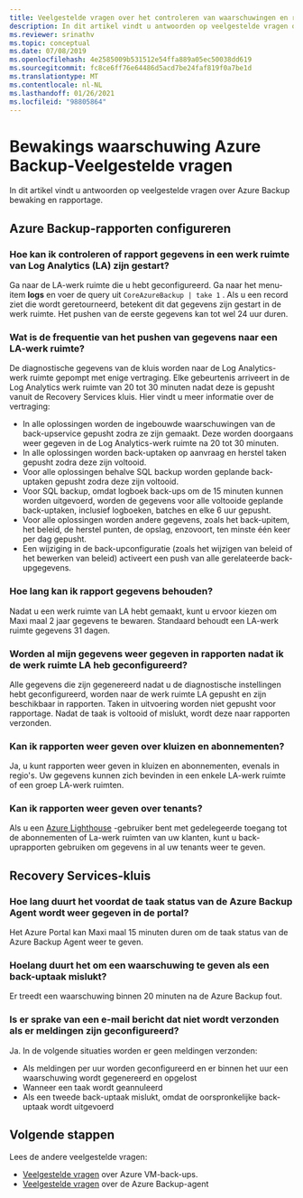 ```yaml
---
title: Veelgestelde vragen over het controleren van waarschuwingen en rapporten
description: In dit artikel vindt u antwoorden op veelgestelde vragen over de Azure Backup bewakings waarschuwing en Azure Backup rapporten.
ms.reviewer: srinathv
ms.topic: conceptual
ms.date: 07/08/2019
ms.openlocfilehash: 4e2585009b531512e54ffa889a05ec50038dd619
ms.sourcegitcommit: fc8ce6ff76e64486d5acd7be24faf819f0a7be1d
ms.translationtype: MT
ms.contentlocale: nl-NL
ms.lasthandoff: 01/26/2021
ms.locfileid: "98805864"
---
```

# <a name="azure-backup-monitoring-alert---faq"></a>Bewakings waarschuwing Azure Backup-Veelgestelde vragen

In dit artikel vindt u antwoorden op veelgestelde vragen over Azure Backup bewaking en rapportage.

## <a name="configure-azure-backup-reports"></a>Azure Backup-rapporten configureren

### <a name="how-do-i-check-if-reporting-data-has-started-flowing-into-a-log-analytics-la-workspace"></a>Hoe kan ik controleren of rapport gegevens in een werk ruimte van Log Analytics (LA) zijn gestart?

Ga naar de LA-werk ruimte die u hebt geconfigureerd. Ga naar het menu-item **logs** en voer de query uit `CoreAzureBackup | take 1` . Als u een record ziet die wordt geretourneerd, betekent dit dat gegevens zijn gestart in de werk ruimte. Het pushen van de eerste gegevens kan tot wel 24 uur duren.

### <a name="what-is-the-frequency-of-data-push-to-an-la-workspace"></a>Wat is de frequentie van het pushen van gegevens naar een LA-werk ruimte?

De diagnostische gegevens van de kluis worden naar de Log Analytics-werk ruimte gepompt met enige vertraging. Elke gebeurtenis arriveert in de Log Analytics werk ruimte van 20 tot 30 minuten nadat deze is gepusht vanuit de Recovery Services kluis. Hier vindt u meer informatie over de vertraging:

* In alle oplossingen worden de ingebouwde waarschuwingen van de back-upservice gepusht zodra ze zijn gemaakt. Deze worden doorgaans weer gegeven in de Log Analytics-werk ruimte na 20 tot 30 minuten.
* In alle oplossingen worden back-uptaken op aanvraag en herstel taken gepusht zodra deze zijn voltooid.
* Voor alle oplossingen behalve SQL backup worden geplande back-uptaken gepusht zodra deze zijn voltooid.
* Voor SQL backup, omdat logboek back-ups om de 15 minuten kunnen worden uitgevoerd, worden de gegevens voor alle voltooide geplande back-uptaken, inclusief logboeken, batches en elke 6 uur gepusht.
* Voor alle oplossingen worden andere gegevens, zoals het back-upitem, het beleid, de herstel punten, de opslag, enzovoort, ten minste één keer per dag gepusht.
* Een wijziging in de back-upconfiguratie (zoals het wijzigen van beleid of het bewerken van beleid) activeert een push van alle gerelateerde back-upgegevens.

### <a name="how-long-can-i-retain-reporting-data"></a>Hoe lang kan ik rapport gegevens behouden?

Nadat u een werk ruimte van LA hebt gemaakt, kunt u ervoor kiezen om Maxi maal 2 jaar gegevens te bewaren. Standaard behoudt een LA-werk ruimte gegevens 31 dagen.

### <a name="will-i-see-all-my-data-in-reports-after-i-configure-the-la-workspace"></a>Worden al mijn gegevens weer gegeven in rapporten nadat ik de werk ruimte LA heb geconfigureerd?

 Alle gegevens die zijn gegenereerd nadat u de diagnostische instellingen hebt geconfigureerd, worden naar de werk ruimte LA gepusht en zijn beschikbaar in rapporten. Taken in uitvoering worden niet gepusht voor rapportage. Nadat de taak is voltooid of mislukt, wordt deze naar rapporten verzonden.

### <a name="can-i-view-reports-across-vaults-and-subscriptions"></a>Kan ik rapporten weer geven over kluizen en abonnementen?

Ja, u kunt rapporten weer geven in kluizen en abonnementen, evenals in regio's. Uw gegevens kunnen zich bevinden in een enkele LA-werk ruimte of een groep LA-werk ruimten.

### <a name="can-i-view-reports-across-tenants"></a>Kan ik rapporten weer geven over tenants?

Als u een [Azure Lighthouse](https://azure.microsoft.com/services/azure-lighthouse/) -gebruiker bent met gedelegeerde toegang tot de abonnementen of La-werk ruimten van uw klanten, kunt u back-uprapporten gebruiken om gegevens in al uw tenants weer te geven.

## <a name="recovery-services-vault"></a>Recovery Services-kluis

### <a name="how-long-does-it-take-for-the-azure-backup-agent-job-status-to-reflect-in-the-portal"></a>Hoe lang duurt het voordat de taak status van de Azure Backup Agent wordt weer gegeven in de portal?

Het Azure Portal kan Maxi maal 15 minuten duren om de taak status van de Azure Backup Agent weer te geven.

### <a name="when-a-backup-job-fails-how-long-does-it-take-to-raise-an-alert"></a>Hoelang duurt het om een waarschuwing te geven als een back-uptaak mislukt?

Er treedt een waarschuwing binnen 20 minuten na de Azure Backup fout.

### <a name="is-there-a-case-where-an-email-wont-be-sent-if-notifications-are-configured"></a>Is er sprake van een e-mail bericht dat niet wordt verzonden als er meldingen zijn geconfigureerd?

Ja. In de volgende situaties worden er geen meldingen verzonden:

* Als meldingen per uur worden geconfigureerd en er binnen het uur een waarschuwing wordt gegenereerd en opgelost
* Wanneer een taak wordt geannuleerd
* Als een tweede back-uptaak mislukt, omdat de oorspronkelijke back-uptaak wordt uitgevoerd

## <a name="next-steps"></a>Volgende stappen

Lees de andere veelgestelde vragen:

* [Veelgestelde vragen](backup-azure-vm-backup-faq.yml) over Azure VM-back-ups.
* [Veelgestelde vragen](backup-azure-file-folder-backup-faq.md) over de Azure Backup-agent
